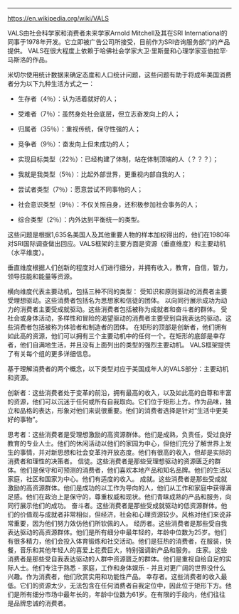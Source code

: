 ---







https://en.wikipedia.org/wiki/VALS

VALS由社会科学家和消费者未来学家Arnold Mitchell及其在SRI International的同事于1978年开发。它立即被广告公司所接受，目前作为SRI咨询服务部门的产品提供。 VALS在很大程度上依赖于哈佛社会学家大卫·里斯曼和心理学家亚伯拉罕·马斯洛的作品。

米切尔使用统计数据来确定态度和人口统计问题，这些问题有助于将成年美国消费者分为以下九种生活方式之一：

* 生存者（4％）：认为活着就好的人；

* 受难者（7％）：虽然身处社会底层，但立志奋发向上的人；

* 归属者（35％）：重视传统，保守性强的人；
* 竞争者（9％）：奋发向上但未成功的人；
* 实现目标类型（22％）：已经构建了体制，站在体制顶端的人（？？？）；
* 我就是我类型（5％）：比起外部世界，更重视内部自我的人；
* 尝试者类型（7％）：愿意尝试不同事物的人；
* 社会意识类型（9％）：不仅关照自身，还积极参加社会事务的人；
* 综合类型（2％）：内外达到平衡统一的类型。

这些问题是根据1,635名美国人及其他重要人物的样本加权得出的，他们在1980年对SRI国际调查做出回应。VALS框架的主要方面是资源（垂直维度）和主要动机（水平维度）。

垂直维度根据人们创新的程度对人们进行细分，并拥有收入，教育，自信，智力，领导技能和能量等资源。

横向维度代表主要动机，包括三种不同的类型： 受知识和原则驱动的消费者主要受理想驱动。这些消费者包括名为思想家和信徒的团体。 以向同行展示成功为动力的消费者主要受成就驱动。这些消费者包括被称为成就者和奋斗者的群体。 受社会或身体活动，多样性和冒险的渴望驱动的消费者主要受到自我表达的驱动。这些消费者包括被称为体验者和制造者的团体。 在矩形的顶部是创新者，他们拥有如此高的资源，他们可以拥有三个主要动机中的任何一个。在矩形的底部是幸存者，他们自满地生活，并且没有上面列出的类型的强烈主要动机。 VALS框架提供了有关每个组的更多详细信息。

基于理解消费者的两个概念，以下类型对应于美国成年人的VALS部分：主要动机和资源。

创新者：这些消费者处于变革的前沿，拥有最高的收入，以及如此高的自尊和丰富的资源，他们可以沉迷于任何或所有自我取向。它们位于矩形上方。作为品味，独立和品格的表达，形象对他们来说很重要。他们的消费者选择是针对“生活中更美好的事物”。 

思考者：这些消费者是受理想激励的高资源群体。他们是成熟，负责任，受过良好教育的专业人士。他们的休闲活动以他们的家园为中心，但他们充分了解世界上发生的事情，并对新思想和社会变革持开放态度。他们有很高的收入，但却是实际的消费者和理性的决策者。 信徒。这些消费者是那些受理想驱动的资源匮乏的群体。他们是保守和可预测的消费者，他们喜欢本地产品和知名品牌。他们的生活以家庭，社区和国家为中心。他们有适度的收入。 成就。这些消费者是那些受成就激励的高资源群体。他们是成功的以工作为导向的人，他们从工作和家庭中获得满足感。他们在政治上是保守的，尊重权威和现状。他们青睐成熟的产品和服务，向同行展示他们的成功。 奋斗者。这些消费者是那些受成就驱动的低资源群体。他们的价值观与成就者非常相似，但经济，社会和心理资源较少。风格对他们来说非常重要，因为他们努力效仿他们所钦佩的人。 经历者。这些消费者是那些受自我表达驱动的高资源群体。他们是所有细分中最年轻的，年龄中位数为25岁。他们有很多精力，他们会投入体育锻炼和社交活动。他们是狂热的消费者，在服装，快餐，音乐和其他年轻人的喜爱上花费巨大，特别强调新产品和服务。 庄家。这些消费者是那些受自我表达驱动的人群中资源匮乏的群体。他们是重视自给自足的实际人士。他们专注于熟悉 - 家庭，工作和身体娱乐 - 并且对更广阔的世界没什么兴趣。作为消费者，他们欣赏实用和功能性产品。 幸存者。这些消费者的收入最低。它们的资源太少，无法包含在任何消费者自我定位中，因此位于矩形下方。他们是所有细分市场中最年长的，年龄中位数为61岁。在有限的手段内，他们往往是品牌忠诚的消费者。